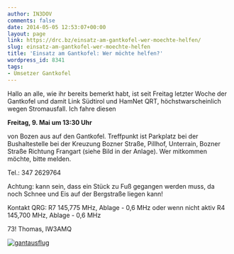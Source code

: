 ```yaml
---
author: IN3DOV
comments: false
date: 2014-05-05 12:53:07+00:00
layout: page
link: https://drc.bz/einsatz-am-gantkofel-wer-moechte-helfen/
slug: einsatz-am-gantkofel-wer-moechte-helfen
title: 'Einsatz am Gantkofel: Wer möchte helfen?'
wordpress_id: 8341
tags:
- Umsetzer Gantkofel
---
```


Hallo an alle, wie ihr bereits bemerkt habt, ist seit Freitag letzter Woche der Gantkofel und damit Link Südtirol und HamNet QRT, höchstwarscheinlich wegen Stromausfall. Ich fahre diesen




**Freitag, 9. Mai um 13:30 Uhr**







von Bozen aus auf den Gantkofel. Treffpunkt ist Parkplatz bei der Bushaltestelle bei der Kreuzung Bozner Straße, Pillhof, Unterrain, Bozner Straße Richtung Frangart (siehe Bild in der Anlage).  Wer mitkommen möchte, bitte melden.







Tel.: 347 2629764







Achtung: kann sein, dass ein Stück zu Fuß gegangen werden muss, da noch Schnee und Eis auf der Bergstraße liegen kann!







Kontakt QRG: R7 145,775 MHz, Ablage - 0,6 MHz oder wenn nicht aktiv R4 145,700 MHz, Ablage - 0,6 MHz







73! Thomas, IW3AMQ   





[![gantausflug](https://drc.bz/wp-content/uploads/2014/05/gantausflug.jpg)](https://drc.bz/wp-content/uploads/2014/05/gantausflug.jpg)

